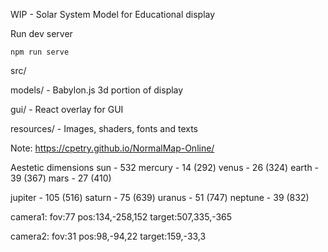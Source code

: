 WIP - Solar System Model for Educational display

Run dev server

``
npm run serve
``

src/

models/ - Babylon.js 3d portion of display

gui/ - React overlay for GUI

resources/ - Images, shaders, fonts and texts


Note: https://cpetry.github.io/NormalMap-Online/

Aestetic dimensions
sun - 532
mercury - 14 (292)
venus - 26 (324)
earth - 39 (367)
mars - 27 (410)

jupiter - 105 (516)
saturn - 75 (639)
uranus - 51 (747)
neptune - 39 (832)

camera1:
fov:77
pos:134,-258,152
target:507,335,-365

camera2:
fov:31
pos:98,-94,22
target:159,-33,3

